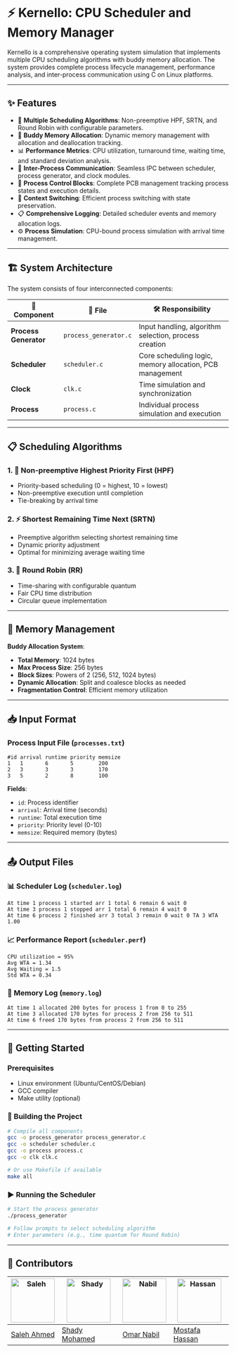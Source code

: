 # ⚡ Kernello: CPU Scheduler and Memory Manager
Kernello is a comprehensive operating system simulation that implements multiple CPU scheduling algorithms with buddy memory allocation. The system provides complete process lifecycle management, performance analysis, and inter-process communication using C on Linux platforms.

---

## ✨ Features

- 🔄 **Multiple Scheduling Algorithms**: Non-preemptive HPF, SRTN, and Round Robin with configurable parameters.
- 💾 **Buddy Memory Allocation**: Dynamic memory management with allocation and deallocation tracking.
- 📊 **Performance Metrics**: CPU utilization, turnaround time, waiting time, and standard deviation analysis.
- 🔗 **Inter-Process Communication**: Seamless IPC between scheduler, process generator, and clock modules.
- 📝 **Process Control Blocks**: Complete PCB management tracking process states and execution details.
- 🔄 **Context Switching**: Efficient process switching with state preservation.
- 📋 **Comprehensive Logging**: Detailed scheduler events and memory allocation logs.
- ⚙️ **Process Simulation**: CPU-bound process simulation with arrival time management.

---

## 🏗️ System Architecture

The system consists of four interconnected components:

| 🔧 Component | 📁 File | 🛠️ Responsibility |
|--------------|---------|-------------------|
| **Process Generator** | `process_generator.c` | Input handling, algorithm selection, process creation |
| **Scheduler** | `scheduler.c` | Core scheduling logic, memory allocation, PCB management |
| **Clock** | `clk.c` | Time simulation and synchronization |
| **Process** | `process.c` | Individual process simulation and execution |

---


## 📋 Scheduling Algorithms

### 1. 🎯 Non-preemptive Highest Priority First (HPF)
- Priority-based scheduling (0 = highest, 10 = lowest)
- Non-preemptive execution until completion
- Tie-breaking by arrival time

### 2. ⚡ Shortest Remaining Time Next (SRTN)
- Preemptive algorithm selecting shortest remaining time
- Dynamic priority adjustment
- Optimal for minimizing average waiting time

### 3. 🔄 Round Robin (RR)
- Time-sharing with configurable quantum
- Fair CPU time distribution
- Circular queue implementation

---

## 💾 Memory Management

**Buddy Allocation System**:
- **Total Memory**: 1024 bytes
- **Max Process Size**: 256 bytes
- **Block Sizes**: Powers of 2 (256, 512, 1024 bytes)
- **Dynamic Allocation**: Split and coalesce blocks as needed
- **Fragmentation Control**: Efficient memory utilization

---

## 📥 Input Format

### Process Input File (`processes.txt`)
```
#id arrival runtime priority memsize
1   1       6       5        200
2   3       3       3        170
3   5       2       8        100
```

**Fields**:
- `id`: Process identifier
- `arrival`: Arrival time (seconds)
- `runtime`: Total execution time
- `priority`: Priority level (0-10)
- `memsize`: Required memory (bytes)

---

## 📤 Output Files

### 📊 Scheduler Log (`scheduler.log`)
```
At time 1 process 1 started arr 1 total 6 remain 6 wait 0
At time 3 process 1 stopped arr 1 total 6 remain 4 wait 0
At time 6 process 2 finished arr 3 total 3 remain 0 wait 0 TA 3 WTA 1.00
```

### 📈 Performance Report (`scheduler.perf`)
```
CPU utilization = 95%
Avg WTA = 1.34
Avg Waiting = 1.5
Std WTA = 0.34
```

### 💾 Memory Log (`memory.log`)
```
At time 1 allocated 200 bytes for process 1 from 0 to 255
At time 3 allocated 170 bytes for process 2 from 256 to 511
At time 6 freed 170 bytes from process 2 from 256 to 511
```

---

## 🚀 Getting Started

### Prerequisites
- Linux environment (Ubuntu/CentOS/Debian)
- GCC compiler
- Make utility (optional)

### 🔨 Building the Project
```bash
# Compile all components
gcc -o process_generator process_generator.c
gcc -o scheduler scheduler.c
gcc -o process process.c
gcc -o clk clk.c

# Or use Makefile if available
make all
```

### ▶️ Running the Scheduler
```bash
# Start the process generator
./process_generator

# Follow prompts to select scheduling algorithm
# Enter parameters (e.g., time quantum for Round Robin)

```
---

## 🤵 Contributors

| <img src="https://avatars.githubusercontent.com/salehahmed99" width="100px" alt="Saleh"> | <img src="https://avatars.githubusercontent.com/shady-2004" width="100px" alt="Shady"> | <img src="https://avatars.githubusercontent.com/OmarNabil005" width="100px" alt="Nabil"> | <img src="https://avatars.githubusercontent.com/mostafahassan04" width="100px" alt="Hassan"> |
| ------------------------------------------------------------------------------------------------- | ----------------------------------------------------------------------------------------- | ------------------------------------------------------------------------------------------- | ------------------------------------------------------------------------------------------- |
| [Saleh Ahmed](https://github.com/salehahmed99/)                                            | [Shady Mohamed](https://github.com/shady-2004/)                                              | [Omar Nabil](https://github.com/OmarNabil005)                                               | [Mostafa Hassan](https://github.com/mostafahassan04) |



